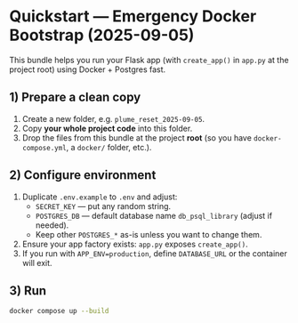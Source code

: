 # Quickstart — Emergency Docker Bootstrap (2025-09-05)

This bundle helps you run your Flask app (with `create_app()` in `app.py` at the project root) using Docker + Postgres fast.

## 1) Prepare a clean copy
1. Create a new folder, e.g. `plume_reset_2025-09-05`.
2. Copy **your whole project code** into this folder.
3. Drop the files from this bundle at the project **root** (so you have `docker-compose.yml`, a `docker/` folder, etc.).

## 2) Configure environment
1. Duplicate `.env.example` to `.env` and adjust:
   - `SECRET_KEY` — put any random string.
   - `POSTGRES_DB` — default database name `db_psql_library` (adjust if needed).
   - Keep other `POSTGRES_*` as-is unless you want to change them.
2. Ensure your app factory exists: `app.py` exposes `create_app()`.
3. If you run with `APP_ENV=production`, define `DATABASE_URL` or the container will exit.

## 3) Run
```bash
docker compose up --build
```

